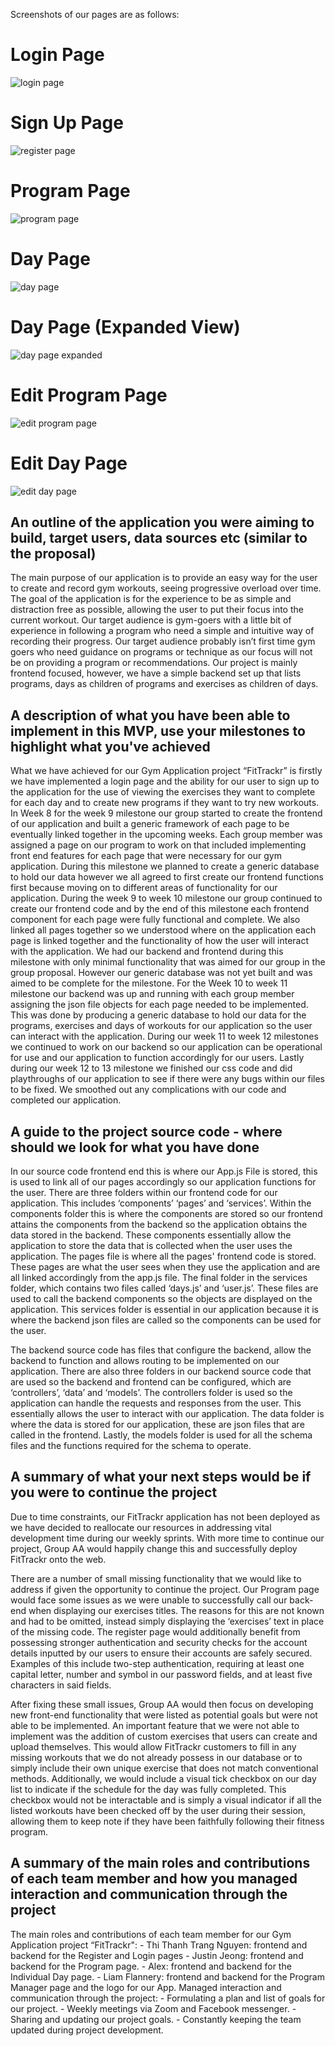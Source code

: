 Screenshots of our pages are as follows:
# Login Page
![login page](https://github.com/MQCOMP3120/group-project-group-aa/blob/main/SCREENSHOTS/LoginPage.png)
# Sign Up Page
![register page](https://github.com/MQCOMP3120/group-project-group-aa/blob/main/SCREENSHOTS/SignUpPage.png)
# Program Page
![program page](https://github.com/MQCOMP3120/group-project-group-aa/blob/main/SCREENSHOTS/ProgramPage.png)
# Day Page
![day page](https://github.com/MQCOMP3120/group-project-group-aa/blob/main/SCREENSHOTS/DayPage.png)
# Day Page (Expanded View)
![day page expanded](https://github.com/MQCOMP3120/group-project-group-aa/blob/main/SCREENSHOTS/DayPage_Expanded.png)
# Edit Program Page
![edit program page](https://github.com/MQCOMP3120/group-project-group-aa/blob/main/SCREENSHOTS/EditProgramPage.png)
# Edit Day Page
![edit day page](https://github.com/MQCOMP3120/group-project-group-aa/blob/main/SCREENSHOTS/EditDayPage.png)


## An outline of the application you were aiming to build, target users, data sources etc (similar to the proposal)
The main purpose of our application is to provide an easy way for the user to create and record gym workouts, seeing progressive overload over time. The goal of the application is for the experience to be as simple and distraction free as possible, allowing the user to put their focus into the current workout.
Our target audience is gym-goers with a little bit of experience in following a program who need a simple and intuitive way of recording their progress. Our target audience probably isn’t first time gym goers who need guidance on programs or technique as our focus will not be on providing a program or recommendations.
Our project is mainly frontend focused, however, we have a simple backend set up that lists programs, days as children of programs and exercises as children of days. 

## A description of what you have been able to implement in this MVP, use your milestones to highlight what you've achieved
What we have achieved for our Gym Application project “FitTrackr” is firstly we have implemented a login page and the ability for our user to sign up to the application for the use of viewing the exercises they want to complete for each day and to create new programs if they want to try new workouts.  In Week 8 for the week 9 milestone our group started to create the frontend of our application and built a generic framework of each page to be eventually linked together in the upcoming weeks. Each group member was assigned a page on our program to work on that included implementing front end features for each page that were necessary for our gym application. During this milestone we planned to create a generic database to hold our data however we all agreed to first create our frontend functions first because moving on to different areas of functionality for our application. During the week 9 to week 10 milestone our group continued to create our frontend code and by the end of this milestone each frontend component for each page were fully functional and complete. We also linked all pages together so we understood where on the application each page is linked together and the functionality of how the user will interact with the application. We had our backend and frontend during this milestone with only minimal functionality that was aimed for our group in the group proposal. However our generic database was not yet built and was aimed to be complete for the milestone. For the Week 10 to week 11 milestone our backend was up and running with each group member assigning the json file objects for each page needed to be implemented. This was done by producing a generic database to hold our data for the programs, exercises and days of workouts for our application so the user can interact with the application. During our week 11 to week 12 milestones we continued to work on our backend so our application can be operational for use and our application to function accordingly for our users. Lastly during our week 12 to 13 milestone we finished our css code and did playthroughs of our application to see if there were any bugs within our files to be fixed. We smoothed out any complications with our code and completed our application. 

## A guide to the project source code - where should we look for what you have done
In our source code frontend end this is where our App.js File is stored, this is used to link all of our pages accordingly so our application functions for the user. There are three folders within our frontend code for our application. This includes ‘components’ ‘pages’ and ‘services’. Within the components folder this is where the components are stored so our frontend attains the components from the backend so the application obtains the data stored in the backend. These components essentially allow the application to store the data that is collected when the user uses the application. The pages file is where all the pages' frontend code is stored.  These pages are what the user sees when they use the application and are all linked accordingly from the app.js file. The final folder in the services folder, which contains two files called ‘days.js’ and ‘user.js’. These files are used to call the backend components so the objects are displayed on the application. This services folder is essential in our application because it is where the backend json files are called so the components can be used for the user. 

The backend source code has files that configure the backend, allow the backend to function and allows routing to be implemented on our application. There are also three folders in our backend source code that are used so the backend and frontend can be configured, which are ‘controllers’, ‘data’ and ‘models’. The controllers folder is used so the application can handle the requests and responses from the user. This essentially allows the user to interact with our application. The data folder is where the data is stored for our application, these are json files that are called in the frontend. Lastly, the models folder is used for all the schema files and the functions required for the schema to operate.

## A summary of what your next steps would be if you were to continue the project
Due to time constraints, our FitTrackr application has not been deployed as we have decided to reallocate our resources in addressing vital development time during our weekly sprints. With more time to continue our project, Group AA would happily change this and successfully deploy FitTrackr onto the web.

There are a number of small missing functionality that we would like to address if given the opportunity to continue the project. Our Program page would face some issues as we were unable to successfully call our back-end when displaying our exercises titles. The reasons for this are not known and had to be omitted, instead simply displaying the ‘exercises’ text in place of the missing code. The register page would additionally benefit from possessing stronger authentication and security checks for the account details inputted by our users to ensure their accounts are safely secured. Examples of this include two-step authentication, requiring at least one capital letter, number and symbol in our password fields, and at least five characters in said fields.

After fixing these small issues, Group AA would then focus on developing new front-end functionality that were listed as potential goals but were not able to be implemented. An important feature that we were not able to implement was the addition of custom exercises that users can create and upload themselves. This would allow FitTrackr customers to fill in any missing workouts that we do not already possess in our database or to simply include their own unique exercise that does not match conventional methods. Additionally, we would include a visual tick checkbox on our day list to indicate if the schedule for the day was fully completed. This checkbox would not be interactable and is simply a visual indicator if all the listed workouts have been checked off by the user during their session, allowing them to keep note if they have been faithfully following their fitness program.

## A summary of the main roles and contributions of each team member and how you managed interaction and communication through the project
The main roles and contributions of each team member for our Gym Application project “FitTrackr":
    - Thi Thanh Trang Nguyen: frontend and backend for the Register and Login pages 
    - Justin Jeong:  frontend and backend for the Program page.
    - Alex:  frontend and backend for the Individual Day page.
    - Liam Flannery: frontend and backend for the Program Manager page and the logo for our App.
Managed interaction and communication through the project:
    - Formulating a plan and list of goals for our project.
    - Weekly meetings via Zoom and Facebook messenger.
    - Sharing and updating our project goals.
    - Constantly keeping the team updated during project development.
